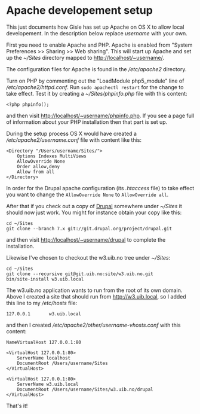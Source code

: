 # Apache developement setup

This just documents how Gisle has set up Apache on OS X to allow local developement.
In the description below replace _username_ with your own.

First you need to enable Apache and PHP.  Apache is enabled from "System Preferences >> Sharing >> Web sharing".
This will start up Apache and set up the _~/Sites_ directory mapped to <http://localhost/~username/>.

The configuration files for Apache is found in the _/etc/apache2_ directory.

Turn on PHP by commenting out the "LoadModule php5\_module" line of _/etc/apache2/httpd.conf_.  Run `sudo apachectl restart`
for the change to take effect.  Test it by creating a _~/Sites/phpinfo.php_ file with this content:

    <?php phpinfo();

and then visit <http://localhost/~username/phpinfo.php>.  If you see a page
full of information about your PHP installation then that part is set up.

During the setup process OS X would have created a _/etc/apache2/username.conf_ file with content like this:

    <Directory "/Users/username/Sites/">
        Options Indexes MultiViews
        AllowOverride None
        Order allow,deny
        Allow from all
    </Directory>

In order for the Drupal apache configuration (its _.htaccess_ file) to take
effect you want to change the `AllowOverride None` to `AllowOverride all`.

After that if you check out a copy of [Drupal](http://drupal.org/project/drupal) somewhere
under _~/Sites_ it should now just work.  You might for instance obtain your
copy like this:

    cd ~/Sites
    git clone --branch 7.x git://git.drupal.org/project/drupal.git

and then visit <http://localhost/~username/drupal> to complete the installation.

Likewise I've chosen to checkout the w3.uib.no tree under _~/Sites_:

    cd ~/Sites
    git clone --recursive git@git.uib.no:site/w3.uib.no.git
    bin/site-install w3.uib.local

The w3.uib.no application wants to run from the root of its own domain. Above
I created a site that should run from <http://w3.uib.local>, so I added this
line to my _/etc/hosts_ file:

    127.0.0.1       w3.uib.local

and then I created _/etc/apache2/other/username-vhosts.conf_ with this content:

    NameVirtualHost 127.0.0.1:80

    <VirtualHost 127.0.0.1:80>
        ServerName localhost
        DocumentRoot /Users/username/Sites
    </VirtualHost>

    <VirtualHost 127.0.0.1:80>
        ServerName w3.uib.local
        DocumentRoot /Users/username/Sites/w3.uib.no/drupal
    </VirtualHost>

That's it!
